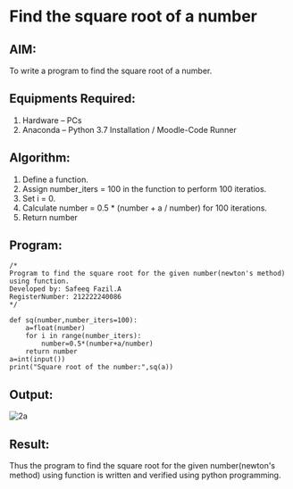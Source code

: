 # Find the square root of a number

## AIM:
To write a program to find the square root of a number.

## Equipments Required:
1. Hardware – PCs
2. Anaconda – Python 3.7 Installation / Moodle-Code Runner

## Algorithm:
1. Define a function.
2. Assign number_iters = 100 in the function to perform 100 iteratios.
3. Set i = 0.
4. Calculate  number = 0.5 * (number + a / number) for 100 iterations.
5. Return number

## Program:
```
/*
Program to find the square root for the given number(newton's method) using function.
Developed by: Safeeq Fazil.A
RegisterNumber: 212222240086 
*/
```
```
def sq(number,number_iters=100):
    a=float(number)
    for i in range(number_iters):
        number=0.5*(number+a/number)
    return number
a=int(input())
print("Square root of the number:",sq(a))
```

## Output:
![2a](https://user-images.githubusercontent.com/118680361/234809707-83206bb4-3a53-4890-9adf-500da28afcca.png)



## Result:
Thus the program to find the square root for the given number(newton's method) using function is written and verified using python programming.
